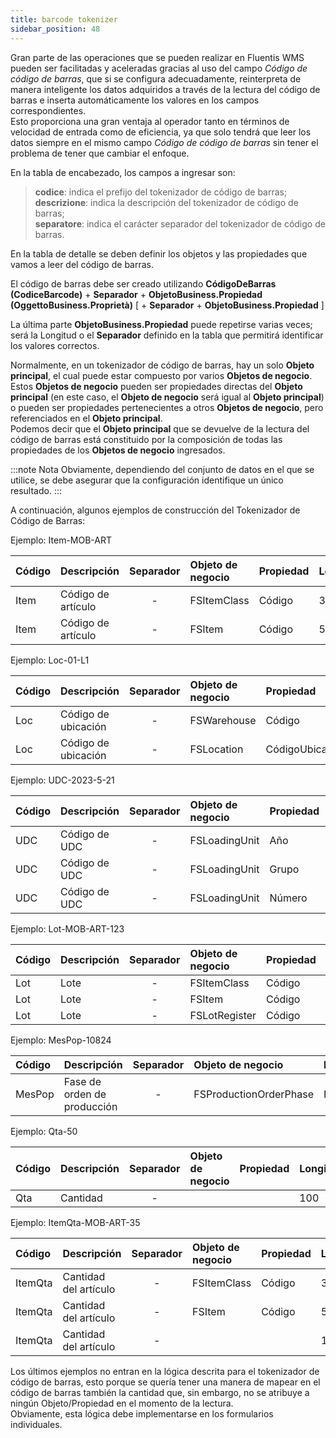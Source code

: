 ```yaml
---
title: barcode tokenizer
sidebar_position: 48
---
```


Gran parte de las operaciones que se pueden realizar en Fluentis WMS pueden ser facilitadas y aceleradas gracias al uso del campo *Código de código de barras*, que si se configura adecuadamente, reinterpreta de manera inteligente los datos adquiridos a través de la lectura del código de barras e inserta automáticamente los valores en los campos correspondientes.  
Esto proporciona una gran ventaja al operador tanto en términos de velocidad de entrada como de eficiencia, ya que solo tendrá que leer los datos siempre en el mismo campo *Código de código de barras* sin tener el problema de tener que cambiar el enfoque.

En la tabla de encabezado, los campos a ingresar son:

> **codice**: indica el prefijo del tokenizador de código de barras;        
> **descrizione**: indica la descripción del tokenizador de código de barras;        
> **separatore**: indica el carácter separador del tokenizador de código de barras.

En la tabla de detalle se deben definir los objetos y las propiedades que vamos a leer del código de barras.

El código de barras debe ser creado utilizando **CódigoDeBarras (CodiceBarcode)** + **Separador** + **ObjetoBusiness.Propiedad (OggettoBusiness.Proprietà)** [ + **Separador** + **ObjetoBusiness.Propiedad** ]  

La última parte **ObjetoBusiness.Propiedad** puede repetirse varias veces; será la Longitud o el **Separador** definido en la tabla que permitirá identificar los valores correctos.      

Normalmente, en un tokenizador de código de barras, hay un solo **Objeto principal**, el cual puede estar compuesto por varios **Objetos de negocio**.      
Estos **Objetos de negocio** pueden ser propiedades directas del **Objeto principal** (en este caso, el **Objeto de negocio** será igual al **Objeto principal**) o pueden ser propiedades pertenecientes a otros **Objetos de negocio**, pero referenciados en el **Objeto principal**.          
Podemos decir que el **Objeto principal** que se devuelve de la lectura del código de barras está constituido por la composición de todas las propiedades de los **Objetos de negocio** ingresados.     

:::note Nota
Obviamente, dependiendo del conjunto de datos en el que se utilice, se debe asegurar que la configuración identifique un único resultado.
:::

A continuación, algunos ejemplos de construcción del Tokenizador de Código de Barras:

Ejemplo: Item-MOB-ART

| Código | Descripción | Separador | Objeto de negocio | Propiedad | Longitud | Separador | Secuencia | Objeto principal |
| :-- | :-- | :-: | :-- | :-- | :-- | :-: | --: | :-- |
| Item | Código de artículo | - | FSItemClass | Código | 3 | - | 10 | FSItem |
| Item | Código de artículo | - | FSItem | Código | 50 | - | 20 | FSItem |

Ejemplo: Loc-01-L1

| Código | Descripción | Separador | Objeto de negocio | Propiedad | Longitud | Separador | Secuencia | Objeto principal |
| :-- | :-- | :-: | :-- | :-- | :-- | :-: | --: | :-- |
| Loc | Código de ubicación | - | FSWarehouse | Código | 10 | - | 10 | FSLocation |
| Loc | Código de ubicación | - | FSLocation | CódigoUbicación | 100 | - | 20 | FSLocation |

Ejemplo: UDC-2023-5-21

| Código | Descripción | Separador | Objeto de negocio | Propiedad | Longitud | Separador | Secuencia | Objeto principal |
| :-- | :-- | :-: | :-- | :-- | :-- | :-: | --: | :-- |
| UDC | Código de UDC | - | FSLoadingUnit | Año | 4 | - | 10 | FSLoadingUnit |
| UDC | Código de UDC | - | FSLoadingUnit | Grupo | 4 | - | 20 | FSLoadingUnit |
| UDC | Código de UDC | - | FSLoadingUnit | Número | 4 | - | 30 | FSLoadingUnit |

Ejemplo: Lot-MOB-ART-123

| Código | Descripción | Separador | Objeto de negocio | Propiedad | Longitud | Separador | Secuencia | Objeto principal |
| :-- | :-- | :-: | :-- | :-- | :-- | :-: | --: | :-- |
| Lot | Lote | - | FSItemClass | Código | 3 | - | 10 | FSBatchRegister |
| Lot | Lote | - | FSItem | Código | 50 | - | 20 | FSBatchRegister |
| Lot | Lote | - | FSLotRegister | Código | 05 | - | 30 | FSBatchRegister |

Ejemplo: MesPop-10824

| Código | Descripción | Separador | Objeto de negocio | Propiedad | Longitud | Separador | Secuencia | Objeto principal |
| :-- | :-- | :-: | :-- | :-- | :-- | :-: | --: | :-- |
| MesPop | Fase de orden de producción | - | FSProductionOrderPhase | Id |  | - | 10 | FSProductionOrderPhase |

Ejemplo: Qta-50

| Código | Descripción | Separador | Objeto de negocio | Propiedad | Longitud | Separador | Secuencia | Objeto principal |
| :-- | :-- | :-: | :-- | :-- | :-- | :-: | --: | :-- |
| Qta | Cantidad | - |  |  | 100 | - | 10 |  |

Ejemplo: ItemQta-MOB-ART-35

| Código | Descripción | Separador | Objeto de negocio | Propiedad | Longitud | Separador | Secuencia | Objeto principal |
| :-- | :-- | :-: | :-- | :-- | :-- | :-: | --: | :-- |
| ItemQta | Cantidad del artículo | - | FSItemClass | Código | 3 | - | 10 | FSItem |
| ItemQta | Cantidad del artículo | - | FSItem | Código | 50 | - | 20 | FSItem |
| ItemQta | Cantidad del artículo | - |  |  | 100 | - | 30 |  |

Los últimos ejemplos no entran en la lógica descrita para el tokenizador de código de barras, esto porque se quería tener una manera de mapear en el código de barras también la cantidad que, sin embargo, no se atribuye a ningún Objeto/Propiedad en el momento de la lectura.  
Obviamente, esta lógica debe implementarse en los formularios individuales.